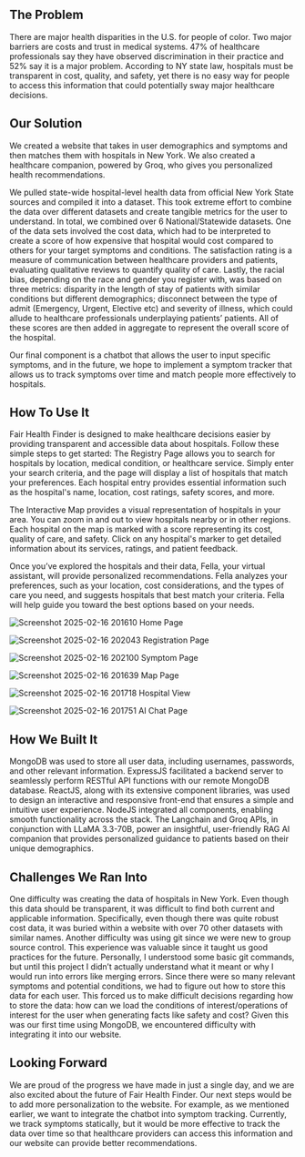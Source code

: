 
## The Problem

There are major health disparities in the U.S. for people of color. Two major barriers are costs and trust in medical systems. 47% of healthcare professionals say they have observed discrimination in their practice and 52% say it is a major problem. According to NY state law, hospitals must be transparent in cost, quality, and safety, yet there is no easy way for people to access this information that could potentially sway major healthcare decisions.

## Our Solution
We created a website that takes in user demographics and symptoms and then matches them with hospitals in New York. We also created a healthcare companion, powered by Groq, who gives you personalized health recommendations. 

We pulled state-wide hospital-level health data from official New York State sources and compiled it into a dataset. This took extreme effort to combine the data over different datasets and create tangible metrics for the user to understand. In total, we combined over 6 National/Statewide datasets. One of the data sets involved the cost data, which had to be interpreted to create a score of how expensive that hospital would cost compared to others for your target symptoms and conditions. The satisfaction rating is a measure of communication between healthcare providers and patients, evaluating qualitative reviews to quantify quality of care. Lastly, the racial bias, depending on the race and gender you register with, was based on three metrics: disparity in the length of stay of patients with similar conditions but different demographics; disconnect between the type of admit (Emergency, Urgent, Elective etc) and severity of illness, which could allude to healthcare professionals underplaying patients’ patients. All of these scores are then added in aggregate to represent the overall score of the hospital. 

Our final component is a chatbot that allows the user to input specific symptoms, and in the future, we hope to implement a symptom tracker that allows us to track symptoms over time and match people more effectively to hospitals. 

## How To Use It

Fair Health Finder is designed to make healthcare decisions easier by providing transparent and accessible data about hospitals. Follow these simple steps to get started:
The Registry Page allows you to search for hospitals by location, medical condition, or healthcare service. Simply enter your search criteria, and the page will display a list of hospitals that match your preferences. Each hospital entry provides essential information such as the hospital's name, location, cost ratings, safety scores, and more.

The Interactive Map provides a visual representation of hospitals in your area. You can zoom in and out to view hospitals nearby or in other regions. Each hospital on the map is marked with a score representing its cost, quality of care, and safety. Click on any hospital's marker to get detailed information about its services, ratings, and patient feedback.

Once you’ve explored the hospitals and their data, Fella, your virtual assistant, will provide personalized recommendations. Fella analyzes your preferences, such as your location, cost considerations, and the types of care you need, and suggests hospitals that best match your criteria. Fella will help guide you toward the best options based on your needs.

![Screenshot 2025-02-16 201610](https://github.com/user-attachments/assets/1a8f9f5a-cc51-4c1a-89f5-256c81e61034)
Home Page

![Screenshot 2025-02-16 202043](https://github.com/user-attachments/assets/93540cf6-a650-4f94-8be4-5a12814f4ee5)
Registration Page

![Screenshot 2025-02-16 202100](https://github.com/user-attachments/assets/aa9455b1-4872-451d-be33-5c128364f9bb)
Symptom Page

![Screenshot 2025-02-16 201639](https://github.com/user-attachments/assets/d3647868-98e0-4f93-b5c9-260e76e893a3)
Map Page

![Screenshot 2025-02-16 201718](https://github.com/user-attachments/assets/d822f9b9-ff2e-4de7-a17a-02ea09f34401)
Hospital View

![Screenshot 2025-02-16 201751](https://github.com/user-attachments/assets/a90c2484-9b16-4138-a00a-762a113555ab)
AI Chat Page

## How We Built It

MongoDB was used to store all user data, including usernames, passwords, and other relevant information. ExpressJS facilitated a backend server to seamlessly perform RESTful API functions with our remote MongoDB database. ReactJS, along with its extensive component libraries, was used to design an interactive and responsive front-end that ensures a simple and intuitive user experience. NodeJS integrated all components, enabling smooth functionality across the stack. The Langchain and Groq APIs, in conjunction with LLaMA 3.3-70B, power an insightful, user-friendly RAG AI companion that provides personalized guidance to patients based on their unique demographics.

## Challenges We Ran Into

One difficulty was creating the data of hospitals in New York. Even though this data should be transparent, it was difficult to find both current and applicable information. Specifically, even though there was quite robust cost data, it was buried within a website with over 70 other datasets with similar names. 
Another difficulty was using git since we were new to group source control. This experience was valuable since it taught us good practices for the future. Personally, I understood some basic git commands, but until this project I didn’t actually understand what it meant or why I would run into errors like merging errors.
Since there were so many relevant symptoms and potential conditions, we had to figure out how to store this data for each user. This forced us to make difficult decisions regarding how to store the data: how can we load the conditions of interest/operations of interest for the user when generating facts like safety and cost? Given this was our first time using MongoDB, we encountered difficulty with integrating it into our website. 

## Looking Forward

We are proud of the progress we have made in just a single day, and we are also excited about the future of Fair Health Finder. Our next steps would be to add more personalization to the website. For example, as we mentioned earlier, we want to integrate the chatbot into symptom tracking. Currently, we track symptoms statically, but it would be more effective to track the data over time so that healthcare providers can access this information and our website can provide better recommendations. 











